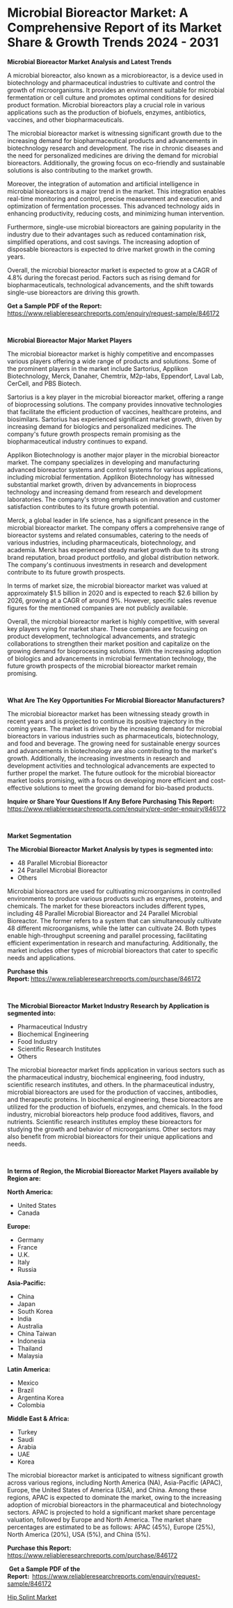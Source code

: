<p><h1>Microbial Bioreactor Market: A Comprehensive Report of its Market Share & Growth Trends 2024 - 2031</h1></p><p><strong>Microbial Bioreactor Market Analysis and Latest Trends</strong></p>
<p><p>A microbial bioreactor, also known as a microbioreactor, is a device used in biotechnology and pharmaceutical industries to cultivate and control the growth of microorganisms. It provides an environment suitable for microbial fermentation or cell culture and promotes optimal conditions for desired product formation. Microbial bioreactors play a crucial role in various applications such as the production of biofuels, enzymes, antibiotics, vaccines, and other biopharmaceuticals.</p><p>The microbial bioreactor market is witnessing significant growth due to the increasing demand for biopharmaceutical products and advancements in biotechnology research and development. The rise in chronic diseases and the need for personalized medicines are driving the demand for microbial bioreactors. Additionally, the growing focus on eco-friendly and sustainable solutions is also contributing to the market growth.</p><p>Moreover, the integration of automation and artificial intelligence in microbial bioreactors is a major trend in the market. This integration enables real-time monitoring and control, precise measurement and execution, and optimization of fermentation processes. This advanced technology aids in enhancing productivity, reducing costs, and minimizing human intervention.</p><p>Furthermore, single-use microbial bioreactors are gaining popularity in the industry due to their advantages such as reduced contamination risk, simplified operations, and cost savings. The increasing adoption of disposable bioreactors is expected to drive market growth in the coming years.</p><p>Overall, the microbial bioreactor market is expected to grow at a CAGR of 4.8% during the forecast period. Factors such as rising demand for biopharmaceuticals, technological advancements, and the shift towards single-use bioreactors are driving this growth.</p></p>
<p><strong>Get a Sample PDF of the Report:&nbsp;</strong> <a href="https://www.reliableresearchreports.com/enquiry/request-sample/846172">https://www.reliableresearchreports.com/enquiry/request-sample/846172</a></p>
<p>&nbsp;</p>
<p><strong>Microbial Bioreactor Major Market Players</strong></p>
<p><p>The microbial bioreactor market is highly competitive and encompasses various players offering a wide range of products and solutions. Some of the prominent players in the market include Sartorius, Applikon Biotechnology, Merck, Danaher, Chemtrix, M2p-labs, Eppendorf, Laval Lab, CerCell, and PBS Biotech.</p><p>Sartorius is a key player in the microbial bioreactor market, offering a range of bioprocessing solutions. The company provides innovative technologies that facilitate the efficient production of vaccines, healthcare proteins, and biosimilars. Sartorius has experienced significant market growth, driven by increasing demand for biologics and personalized medicines. The company's future growth prospects remain promising as the biopharmaceutical industry continues to expand.</p><p>Applikon Biotechnology is another major player in the microbial bioreactor market. The company specializes in developing and manufacturing advanced bioreactor systems and control systems for various applications, including microbial fermentation. Applikon Biotechnology has witnessed substantial market growth, driven by advancements in bioprocess technology and increasing demand from research and development laboratories. The company's strong emphasis on innovation and customer satisfaction contributes to its future growth potential.</p><p>Merck, a global leader in life science, has a significant presence in the microbial bioreactor market. The company offers a comprehensive range of bioreactor systems and related consumables, catering to the needs of various industries, including pharmaceuticals, biotechnology, and academia. Merck has experienced steady market growth due to its strong brand reputation, broad product portfolio, and global distribution network. The company's continuous investments in research and development contribute to its future growth prospects.</p><p>In terms of market size, the microbial bioreactor market was valued at approximately $1.5 billion in 2020 and is expected to reach $2.6 billion by 2026, growing at a CAGR of around 9%. However, specific sales revenue figures for the mentioned companies are not publicly available.</p><p>Overall, the microbial bioreactor market is highly competitive, with several key players vying for market share. These companies are focusing on product development, technological advancements, and strategic collaborations to strengthen their market position and capitalize on the growing demand for bioprocessing solutions. With the increasing adoption of biologics and advancements in microbial fermentation technology, the future growth prospects of the microbial bioreactor market remain promising.</p></p>
<p>&nbsp;</p>
<p><strong>What Are The Key Opportunities For Microbial Bioreactor Manufacturers?</strong></p>
<p><p>The microbial bioreactor market has been witnessing steady growth in recent years and is projected to continue its positive trajectory in the coming years. The market is driven by the increasing demand for microbial bioreactors in various industries such as pharmaceuticals, biotechnology, and food and beverage. The growing need for sustainable energy sources and advancements in biotechnology are also contributing to the market's growth. Additionally, the increasing investments in research and development activities and technological advancements are expected to further propel the market. The future outlook for the microbial bioreactor market looks promising, with a focus on developing more efficient and cost-effective solutions to meet the growing demand for bio-based products.</p></p>
<p><strong>Inquire or Share Your Questions If Any Before Purchasing This Report:</strong> <a href="https://www.reliableresearchreports.com/enquiry/pre-order-enquiry/846172">https://www.reliableresearchreports.com/enquiry/pre-order-enquiry/846172</a></p>
<p>&nbsp;</p>
<p><strong>Market Segmentation</strong></p>
<p><strong>The Microbial Bioreactor Market Analysis by types is segmented into:</strong></p>
<p><ul><li>48 Parallel Microbial Bioreactor</li><li>24 Parallel Microbial Bioreactor</li><li>Others</li></ul></p>
<p><p>Microbial bioreactors are used for cultivating microorganisms in controlled environments to produce various products such as enzymes, proteins, and chemicals. The market for these bioreactors includes different types, including 48 Parallel Microbial Bioreactor and 24 Parallel Microbial Bioreactor. The former refers to a system that can simultaneously cultivate 48 different microorganisms, while the latter can cultivate 24. Both types enable high-throughput screening and parallel processing, facilitating efficient experimentation in research and manufacturing. Additionally, the market includes other types of microbial bioreactors that cater to specific needs and applications.</p></p>
<p><strong>Purchase this Report:&nbsp;</strong><a href="https://www.reliableresearchreports.com/purchase/846172">https://www.reliableresearchreports.com/purchase/846172</a></p>
<p>&nbsp;</p>
<p><strong>The Microbial Bioreactor Market Industry Research by Application is segmented into:</strong></p>
<p><ul><li>Pharmaceutical Industry</li><li>Biochemical Engineering</li><li>Food Industry</li><li>Scientific Research Institutes</li><li>Others</li></ul></p>
<p><p>The microbial bioreactor market finds application in various sectors such as the pharmaceutical industry, biochemical engineering, food industry, scientific research institutes, and others. In the pharmaceutical industry, microbial bioreactors are used for the production of vaccines, antibodies, and therapeutic proteins. In biochemical engineering, these bioreactors are utilized for the production of biofuels, enzymes, and chemicals. In the food industry, microbial bioreactors help produce food additives, flavors, and nutrients. Scientific research institutes employ these bioreactors for studying the growth and behavior of microorganisms. Other sectors may also benefit from microbial bioreactors for their unique applications and needs.</p></p>
<p>&nbsp;</p>
<p><strong>In terms of Region, the Microbial Bioreactor Market Players available by Region are:</strong></p>
<p>
    <p> <strong> North America: </strong>
        <ul>
            <li>United States</li>
            <li>Canada</li>
        </ul>
        </p> 
    <p> <strong> Europe: </strong>
        <ul>
            <li>Germany</li>
            <li>France</li>
            <li>U.K.</li>
            <li>Italy</li>
            <li>Russia</li>
        </ul>
        </p> 
    <p> <strong> Asia-Pacific: </strong>
        <ul>
            <li>China</li>
            <li>Japan</li>
            <li>South Korea</li>
            <li>India</li>
            <li>Australia</li>
            <li>China Taiwan</li>
            <li>Indonesia</li>
            <li>Thailand</li>
            <li>Malaysia</li>
        </ul>
        </p> 
    <p> <strong> Latin America: </strong>
        <ul>
            <li>Mexico</li>
            <li>Brazil</li>
            <li>Argentina Korea</li>
            <li>Colombia</li>
        </ul>
        </p> 
    <p> <strong> Middle East & Africa: </strong>
        <ul>
            <li>Turkey</li>
            <li>Saudi</li>
            <li>Arabia</li>
            <li>UAE</li>
            <li>Korea</li>
        </ul>
    </p>
    </p>
<p><p>The microbial bioreactor market is anticipated to witness significant growth across various regions, including North America (NA), Asia-Pacific (APAC), Europe, the United States of America (USA), and China. Among these regions, APAC is expected to dominate the market, owing to the increasing adoption of microbial bioreactors in the pharmaceutical and biotechnology sectors. APAC is projected to hold a significant market share percentage valuation, followed by Europe and North America. The market share percentages are estimated to be as follows: APAC (45%), Europe (25%), North America (20%), USA (5%), and China (5%).</p></p>
<p><strong>Purchase this Report: </strong><a href="https://www.reliableresearchreports.com/purchase/846172">https://www.reliableresearchreports.com/purchase/846172</a></p>
<p>&nbsp;<strong>Get a Sample PDF of the Report:&nbsp;&nbsp;</strong><a href="https://www.reliableresearchreports.com/enquiry/request-sample/846172">https://www.reliableresearchreports.com/enquiry/request-sample/846172</a></p>
<p><strong></strong></p>
<p><p><a href="https://github.com/PeterParrish5/Market-Research-Report-List-3/blob/main/hip-splint-market.md">Hip Splint Market</a></p></p>